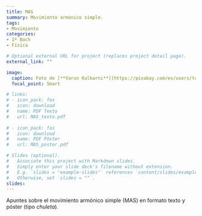 ```yaml
---
title: MAS
summary: Movimiento armónico simple.
tags:
- Movimiento
categories:
- 1º Bach
- Física

# Optional external URL for project (replaces project detail page).
external_link: ""

image:
  caption: Foto de [**Varun Kulkarni**](https://pixabay.com/es/users/tortugadatacorp-5195555/) en [Pixabay](https://pixabay.com/es/)
  focal_point: Smart

# links:
# - icon_pack: fas
#   icon: download
#   name: PDF Texto
#   url: MAS_texto.pdf
  
# - icon_pack: fas
#   icon: download
#   name: PDF Póster
#   url: MAS_poster.pdf

# Slides (optional).
#   Associate this project with Markdown slides.
#   Simply enter your slide deck's filename without extension.
#   E.g. `slides = "example-slides"` references `content/slides/example-slides.md`.
#   Otherwise, set `slides = ""`.
slides: 
---
```


Apuntes sobre el movimiento armónico simple (MAS) en formato texto y póster (tipo _chuleta_).
